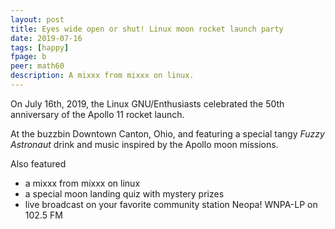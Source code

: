 ```yaml
---
layout: post
title: Eyes wide open or shut! Linux moon rocket launch party
date: 2019-07-16
tags: [happy]
fpage: b
peer: math60
description: A mixxx from mixxx on linux.
---
```

On July 16th, 2019, the Linux GNU/Enthusiasts celebrated the 50th anniversary of the Apollo 11 rocket launch.

At the buzzbin Downtown Canton, Ohio, and featuring a special tangy *Fuzzy Astronaut* drink and music inspired by the Apollo moon missions.

Also featured

* a mixxx from mixxx on linux
* a special moon landing quiz with mystery prizes
* live broadcast on your favorite community station Neopa! WNPA-LP on 102.5 FM
